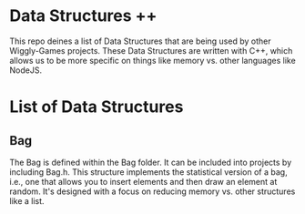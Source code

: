 # Data Structures ++
This repo deines a list of Data Structures that are being used by other Wiggly-Games projects.
These Data Structures are written with C++, which allows us to be more specific on things like memory vs. other languages like NodeJS.

# List of Data Structures
## Bag
The Bag is defined within the Bag folder. It can be included into projects by including Bag.h.
This structure implements the statistical version of a bag, i.e., one that allows you to insert elements and then draw an element at random.
It's designed with a focus on reducing memory vs. other structures like a list.

